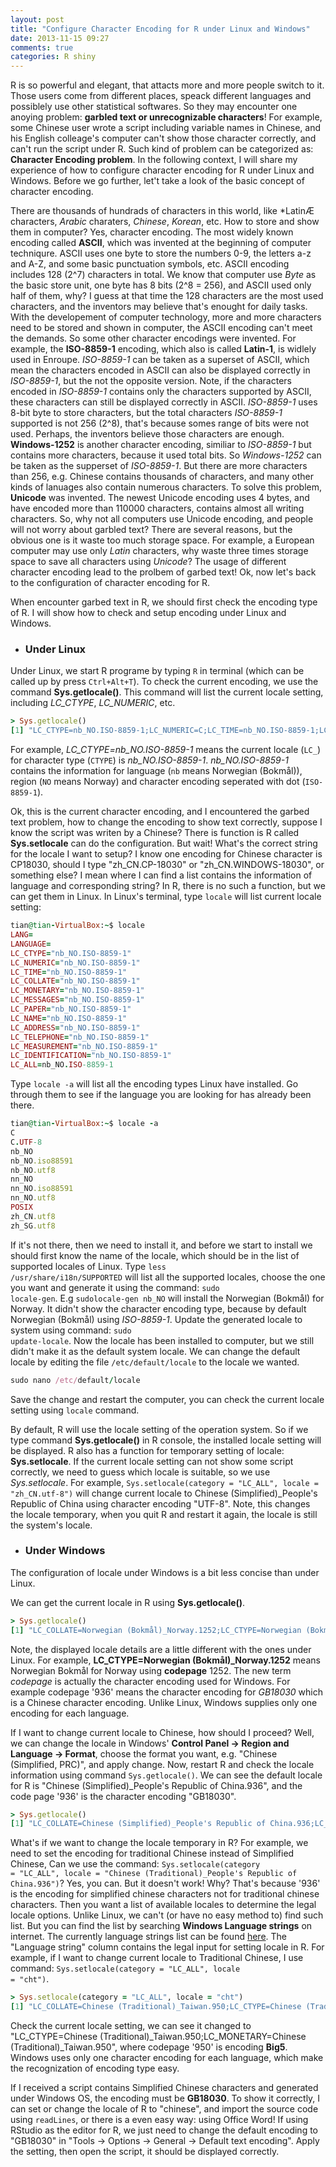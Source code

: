 ```yaml
---
layout: post
title: "Configure Character Encoding for R under Linux and Windows"
date: 2013-11-15 09:27
comments: true
categories: R shiny
---
```


R is so powerful and elegant, that attacts more and more people switch to it. Those users come from different places, speack different languages and possiblely use other statistical softwares. So they may encounter one anoying problem: **garbled text or unrecognizable characters**! For example, some Chinese user wrote a script including variable names in Chinese, and his English colleage's computer can't show those character correctly, and can't run the script under R. Such kind of problem can be categorized as: **Character Encoding problem**. In the following context, I will share my experience of how to configure character encoding for R under Linux and Windows. Before we go further, let't take a look of the basic concept of character encoding. 



There are thousands of hundrads of characters in this world, like *LatinÆ characters, *Arabic* charaters, *Chinese*, *Korean*, etc. How to store and show them in computer? Yes, character encoding. The most widely known encoding called **ASCII**, which was invented at the beginning of computer techniqure. ASCII uses one byte to store the numbers 0-9, the letters a-z and A-Z, and some basic punctuation symbols, etc. ASCII encoding includes 128 (2^7) characters in total. We know that computer use *Byte* as the basic store unit, one byte has 8 bits (2^8 = 256), and ASCII used only half of them, why? I guess at that time the 128 characters are the most used characters, and the inventors may believe that's enought for daily tasks. With the developement of computer technology, more and more characters need to be stored and shown in computer, the ASCII encoding can't meet the demands. So some other character encodings were invented. For example, the **ISO-8859-1** encoding, which also is called **Latin-1**, is widlely used in Enroupe. *ISO-8859-1* can be taken as a superset of ASCII, which mean the characters encoded in ASCII can also be displayed correctly in *ISO-8859-1*, but the not the opposite version. Note, if the characters encoded in *ISO-8859-1* contains only the characters supported by ASCII, these characters can still be displayed correctly in ASCII. *ISO-8859-1* uses 8-bit byte to store characters, but the total characters *ISO-8859-1* supported is not 256 (2^8), that's because somes range of bits were not used. Perhaps, the inventors believe those characters are enough.  **Windows-1252** is another character encoding, similiar to *ISO-8859-1* but contains more characters, because it used total bits. So *Windows-1252* can be taken as the supperset of *ISO-8859-1*. But there are more characters than 256, e.g. Chinese contains thousands of characters, and many other kinds of lanuages also contain numerous characters. To solve this problem, **Unicode** was invented. The newest Unicode encoding uses 4 bytes, and have encoded more than 110000 characters, contains almost all writing characters. So, why not all computers use Unicode encoding, and people will not worry about garbled text? There are several reasons, but the obvious one is it waste too much storage space. For example, a European computer may use only *Latin* characters, why waste three times storage space to save all characters using *Unicode*? The usage of different character encoding lead to the prolbem of garbed text! Ok, now let's back to the configuration of character encoding for R. 

When encounter garbed text in R, we should first check the encoding type of R.  I will show how to check and setup encoding under Linux and Windows. 

* ### Under Linux 
 Under Linux, we start R programe by typing <code>R</code> in terminal (which can be called up by press <code>Ctrl+Alt+T</code>). To check the current encoding, we use the command **Sys.getlocale()**. This command will list the current locale setting, including *LC_CTYPE*, *LC_NUMERIC*, etc. 

``` ruby
> Sys.getlocale()
[1] "LC_CTYPE=nb_NO.ISO-8859-1;LC_NUMERIC=C;LC_TIME=nb_NO.ISO-8859-1;LC_COLLATE=nb_NO.ISO-8859-1;LC_MONETARY=nb_NO.ISO-8859-1;LC_MESSAGES=nb_NO.ISO-8859-1;LC_PAPER=nb_NO.ISO-8859-1;LC_NAME=C;LC_ADDRESS=C;LC_TELEPHONE=C;LC_MEASUREMENT=nb_NO.ISO-8859-1;LC_IDENTIFICATION=C"
```

For example, *LC_CTYPE=nb_NO.ISO-8859-1* means the current locale (<code>LC_</code>) for character type (<code>CTYPE</code>) is *nb_NO.ISO-8859-1*. *nb_NO.ISO-8859-1* contains the information for language (<code>nb</code> means Norwegian (Bokmål)), region (<code>NO</code> means Norway) and character encoding seperated with dot (<code>ISO-8859-1</code>). 

Ok, this is the current character encoding, and I encountered the garbed text problem, how to change the encoding to show text correctly, suppose I know the script was writen by a Chinese? There is function is R called **Sys.setlocale** can do the configuration. But wait! What's the correct string for the locale I want to setup? I know one encoding for Chinese character is CP18030, should I type "zh_CN.CP-18030" or "zh_CN.WINDOWS-18030", or something else? I mean where I can find a list contains the information of language and corresponding string? In R, there is no such a function, but we can get them in Linux. In Linux's terminal, type <code>locale</code> will list current locale setting:

``` ruby
tian@tian-VirtualBox:~$ locale
LANG=
LANGUAGE=
LC_CTYPE="nb_NO.ISO-8859-1"
LC_NUMERIC="nb_NO.ISO-8859-1"
LC_TIME="nb_NO.ISO-8859-1"
LC_COLLATE="nb_NO.ISO-8859-1"
LC_MONETARY="nb_NO.ISO-8859-1"
LC_MESSAGES="nb_NO.ISO-8859-1"
LC_PAPER="nb_NO.ISO-8859-1"
LC_NAME="nb_NO.ISO-8859-1"
LC_ADDRESS="nb_NO.ISO-8859-1"
LC_TELEPHONE="nb_NO.ISO-8859-1"
LC_MEASUREMENT="nb_NO.ISO-8859-1"
LC_IDENTIFICATION="nb_NO.ISO-8859-1"
LC_ALL=nb_NO.ISO-8859-1
``` 
Type <code>locale -a</code> will list all the encoding types Linux have installed. Go through them to see if the language you are looking for has already been there. 

``` ruby
tian@tian-VirtualBox:~$ locale -a
C
C.UTF-8
nb_NO
nb_NO.iso88591
nb_NO.utf8
nn_NO
nn_NO.iso88591
nn_NO.utf8
POSIX
zh_CN.utf8
zh_SG.utf8
``` 

If it's not there, then we need to install it, and before we start to install we should first know the name of the locale, which should be in the list of supported locales of Linux. Type <code>less /usr/share/i18n/SUPPORTED</code> will list all the supported locales, choose the one you want and generate it using the command: <code>sudo locale-gen</code>. E.g <code>sudolocale-gen nb_NO</code> will install the Norwegian (Bokmål) for Norway. It didn't show the character encoding type, because by default Norwegian (Bokmål) using *ISO-8859-1*. Update the generated locale to system using command: <code>sudo update-locale</code>. Now the locale has been installed to computer, but we still didn't make it as the default system locale. We can change the default locale by editing the file <code>/etc/default/locale</code> to the locale we wanted.  

``` ruby
sudo nano /etc/default/locale
``` 
Save the change and restart the computer, you can check the current locale setting using <code>locale</code> command. 

By default, R will use the locale setting of the operation system. So if we type command **Sys.getlocale()** in R console, the installed locale setting will be displayed. R also has a function for temporary setting of locale: **Sys.setlocale**. If the current locale setting can not show some script correctly, we need to guess which locale is suitable, so we use *Sys.setlocale*. For example, <code>Sys.setlocale(category = "LC_ALL", locale = "zh_CN.utf-8")</code> will change current locale to Chinese (Simplified)_People's Republic of China using character encoding "UTF-8". Note, this changes the locale temporary, when you quit R and restart it again, the locale is still the system's locale. 

* ### Under Windows
The configuration of locale under Windows is a bit less concise than under Linux.

We can get the current locale in R using **Sys.getlocale()**.  

``` ruby
> Sys.getlocale()
[1] "LC_COLLATE=Norwegian (Bokmål)_Norway.1252;LC_CTYPE=Norwegian (Bokmål)_Norway.1252;LC_MONETARY=Norwegian (Bokmål)_Norway.1252;LC_NUMERIC=C;LC_TIME=Norwegian (Bokmål)_Norway.1252"

``` 
Note, the displayed locale details are a little different with the ones under Linux. For example, **LC_CTYPE=Norwegian (Bokmål)_Norway.1252**  means Norwegian Bokmål for Norway using **codepage** 1252. The new term *codepage* is actually the character encoding used for Windows. For example codepage '936' means the character encoding for *GB18030* which is a Chinese character encoding. Unlike Linux, Windows supplies only one encoding for each language. 

If I want to change current locale to Chinese, how should I proceed? Well, we can change the locale in Windows' **Control Panel -> Region and Language -> Format**, choose the format you want, e.g. "Chinese (Simplified, PRC)", and apply change. Now, restart R and check the locale information using command <code>Sys.getlocale()</code>. We can see the default locale for R is "Chinese (Simplified)_People's Republic of China.936", and the code page '936' is the character encoding "GB18030". 

``` ruby
> Sys.getlocale()
[1] "LC_COLLATE=Chinese (Simplified)_People's Republic of China.936;LC_CTYPE=Chinese (Simplified)_People's Republic of China.936;LC_MONETARY=Chinese (Simplified)_People's Republic of China.936;LC_NUMERIC=C;LC_TIME=Chinese (Simplified)_People's Republic of China.936"
``` 

What's if we want to change the locale temporary in R? For example, we need to set the encoding for traditional Chinese instead of Simplified Chinese, Can we use the command: <code>Sys.setlocale(category = "LC_ALL", locale = "Chinese (Traditional)_People's Republic of China.936")</code>? Yes, you can. But it doesn't work! Why? That's because '936' is the encoding for simplified chinese characters not for traditional chinese characters. Then you want a list of available locales to determine the legal locale options. Unlike Linux, we can't (or have no easy method to) find such list. But you can find the list by searching **Windows Language strings** on internet. The currently language strings list can be found [here](http://msdn.microsoft.com/en-us/library/39cwe7zf(v=vs.90).aspx). The "Language string" column contains the legal input for setting locale in R. For example, if I want to change current locale to Traditional Chinese, I use command: <code>Sys.setlocale(category = "LC_ALL", locale = "cht")</code>. 

``` ruby
> Sys.setlocale(category = "LC_ALL", locale = "cht")
[1] "LC_COLLATE=Chinese (Traditional)_Taiwan.950;LC_CTYPE=Chinese (Traditional)_Taiwan.950;LC_MONETARY=Chinese (Traditional)_Taiwan.950;LC_NUMERIC=C;LC_TIME=Chinese (Traditional)_Taiwan.950"
``` 
Check the current locale setting, we can see it changed to "LC_CTYPE=Chinese (Traditional)_Taiwan.950;LC_MONETARY=Chinese (Traditional)_Taiwan.950", where codepage '950' is encoding **Big5**. Windows uses only one character encoding for each language, which make the recognization of encoding type easy. 

If I received a script contains Simplified Chinese characters and generated under Windows OS, the encoding must be **GB18030**. To show it correctly, I can set or change the locale of R to "chinese", and import the source code using <code>readLines</code>, or there is a even easy way: using Office Word! If using RStudio as the editor for R, we just need to change the default encoding to "GB18030" in "Tools -> Options -> General -> Default text encoding". Apply the setting, then open the script, it should be displayed correctly. 





